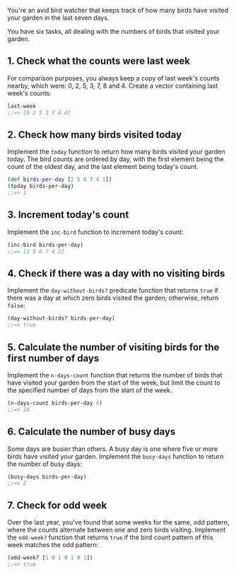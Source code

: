 You're an avid bird watcher that keeps track of how many birds have visited your garden in the last seven days.

You have six tasks, all dealing with the numbers of birds that visited your garden.

## 1. Check what the counts were last week

For comparison purposes, you always keep a copy of last week's counts nearby, which were: 0, 2, 5, 3, 7, 8 and 4. Create a vector containing last week's counts:

```clojure
last-week
;;=> [0 2 5 3 7 8 4]
```

## 2. Check how many birds visited today

Implement the `today` function to return how many birds visited your garden today. The bird counts are ordered by day, with the first element being the count of the oldest day, and the last element being today's count.

```clojure
(def birds-per-day [2 5 0 7 4 1])
(today birds-per-day)
;;=> 1
```

## 3. Increment today's count

Implement the `inc-bird` function to increment today's count:

```clojure
(inc-bird birds-per-day)
;;=> [2 5 0 7 4 2]
```

## 4. Check if there was a day with no visiting birds

Implement the `day-without-birds?` predicate function that returns `true` if there was a day at which zero birds visited the garden; otherwise, return `false`:

```clojure
(day-without-birds? birds-per-day)
;;=> true
```

## 5. Calculate the number of visiting birds for the first number of days

Implement the `n-days-count` function that returns the number of birds that have visited your garden from the start of the week, but limit the count to the specified number of days from the start of the week.

```clojure
(n-days-count birds-per-day 4)
;;=> 14
```

## 6. Calculate the number of busy days

Some days are busier than others. A busy day is one where five or more birds have visited your garden.
Implement the `busy-days` function to return the number of busy days:

```clojure
(busy-days birds-per-day)
;;=> 2
```

## 7. Check for odd week

Over the last year, you've found that some weeks for the same, odd pattern, where the counts alternate between one and zero birds visiting. Implement the `odd-week?` function that returns `true` if the bird count pattern of this week matches the odd pattern:

```clojure
(odd-week? [1 0 1 0 1 0 1])
;;=> true
```
